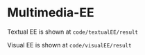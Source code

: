 # Multimedia-EE

Textual EE is shown at `code/textualEE/result`

Visual EE is shown at `code/visualEE/result`
